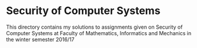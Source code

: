 # Security of Computer Systems

This directory contains my solutions to
assignments given on Security of Computer Systems
at Faculty of Mathematics, Informatics and Mechanics
in the winter semester 2016/17
